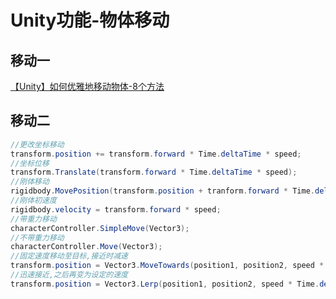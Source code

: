 # Unity功能-物体移动

## 移动一

[【Unity】如何优雅地移动物体-8个方法](<https://blog.csdn.net/GG_and_DD/article/details/126917358>)

## 移动二

```c#
//更改坐标移动
transform.position += transform.forward * Time.deltaTime * speed;
//坐标位移
transform.Translate(transform.forward * Time.deltaTime * speed);
//刚体移动
rigidbody.MovePosition(transform.position + tranform.forward * Time.deltaTime * speed);
//刚体初速度
rigidbody.velocity = transform.forward * speed;
//带重力移动
characterController.SimpleMove(Vector3);
//不带重力移动
characterController.Move(Vector3);
//固定速度移动至目标,接近时减速
transform.position = Vector3.MoveTowards(position1, position2, speed * Time.deltaTime);
//迅速接近,之后再变为设定的速度
transform.position = Vector3.Lerp(position1, position2, speed * Time.deltaTime);
```
